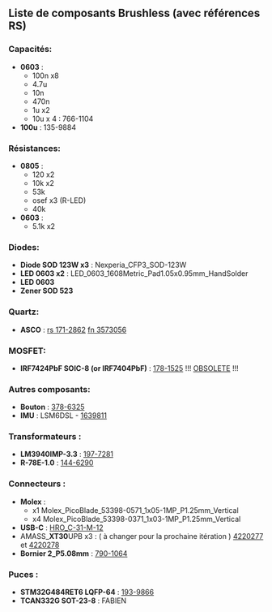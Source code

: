 ## Liste de composants Brushless (avec références RS)

### Capacités:
- **0603** :
  - 100n x8
  - 4.7u
  - 10n
  - 470n
  - 1u x2
  - 10u x 4 : 766-1104
- **100u** : 135-9884


### Résistances:
- **0805** :
  - 120 x2
  - 10k x2
  - 53k
  - osef x3 (R-LED)
  - 40k
- **0603** :
  - 5.1k x2

### Diodes:
- **Diode SOD 123W x3** : Nexperia_CFP3_SOD-123W
- **LED 0603 x2** : LED_0603_1608Metric_Pad1.05x0.95mm_HandSolder
- **LED 0603**
- **Zener SOD 523**

### Quartz:
- **ASCO** : [rs 171-2862](https://fr.rs-online.com/web/p/oscillateurs-a-quartz/1712862?searchId=40831110-e04a-48d3-a8b0-bc5b7c872f9f&gb=s) [fn 3573056](https://fr.farnell.com/abracon/asco-8-000mhz-ek-t3/oscillateur-8mhz-cmos-1-6mm-x/dp/3573056)

### MOSFET:
- **IRF7424PbF SOIC-8 (or IRF7404PbF)** : [178-1525](https://fr.rs-online.com/web/p/transistors-mosfet/1781525) !!! [OBSOLETE](https://www.mouser.fr/ProductDetail/Infineon-Technologies/IRF7404PBF?qs=viZOYRqmkgHi8AOJUtYoMQ%3D%3D) !!!

### Autres composants:
- **Bouton** : [378-6325](https://fr.rs-online.com/web/p/interrupteurs-tactiles/3786325?searchId=ca286f48-1f7a-46f2-979d-2283b339cb69&gb=s)
- **IMU** : LSM6DSL - [1639811](https://fr.rs-online.com/web/p/capteurs-de-mouvement/1639811?searchId=dd5e2353-c4b2-499e-bea9-8fd6c0e52a3d&gb=s)

### Transformateurs :
- **LM3940IMP-3.3** : [197-7281](https://fr.rs-online.com/web/p/regulateurs-de-tension/1977281?searchId=cc6d566e-71d5-41df-a5c4-9cafc420500c&gb=s)
- **R-78E-1.0** : [144-6290](https://fr.rs-online.com/web/p/regulateurs-a-decoupage/1446290?searchId=66120bff-b7ad-44e6-8b93-58eb148a06fe&gb=s)

### Connecteurs :
- **Molex** :
  - x1 Molex_PicoBlade_53398-0571_1x05-1MP_P1.25mm_Vertical
  - x4 Molex_PicoBlade_53398-0371_1x03-1MP_P1.25mm_Vertical
- **USB-C** : [HRO_C-31-M-12](https://www.lcsc.com/product-detail/USB-Type-C_Korean-Hroparts-Elec-TYPE-C-31-M-12_C165948.html)
- AMASS_**XT30**UPB x3 : ( à changer pour la prochaine itération ) [4220277](https://fr.farnell.com/multicomp-pro/mp011752/conn-puiss-rect-male-2-voies-pcb/dp/4220277) et [4220278](https://fr.farnell.com/multicomp-pro/mp011753/conn-puiss-rect-fem-2-voies-pcb/dp/4220278#anchorTechnicalDOCS)
- **Bornier 2_P5.08mm** : [790-1064](https://fr.rs-online.com/web/p/borniers-pour-circuits-imprimes/7901064?searchId=873b2b4b-4a5e-45c2-baa1-1704ee2a3172&gb=s)

### Puces :
- **STM32G484RET6 LQFP-64** : [193-9866](https://fr.rs-online.com/web/p/microcontroleurs/1939866?searchId=190ac068-da62-4743-bb04-424adfd3cdd6&gb=s)
- **TCAN332G SOT-23-8** : FABIEN
